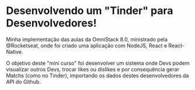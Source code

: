  # Desenvolvendo um "Tinder" para Desenvolvedores!

 Minha implementação das aulas da OmniStack 8.0, ministrado pela @Rocketseat, onde foi criado uma aplicação com NodeJS, React e React-Native.

 O objetivo deste "mini curso" foi desenvolver um sistema onde Devs podem visualizar outros Devs, trocar likes ou dislikes e por consequência gerar Matchs (como no Tinder), importando os dados destes desenvolvedores da API do Github.
